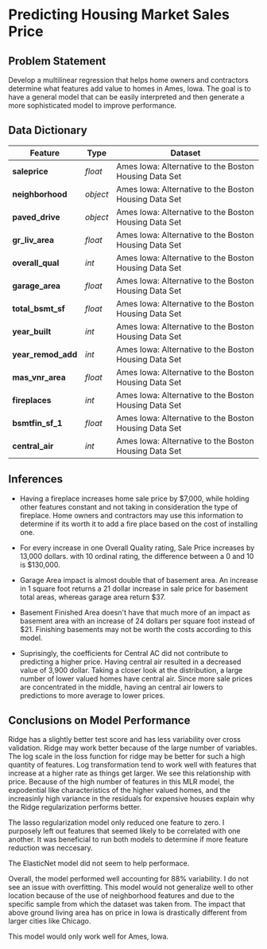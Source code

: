 # Predicting Housing Market Sales Price


## Problem Statement
Develop a multilinear regression that helps home owners and contractors determine what features add value to homes in Ames, Iowa. The goal is to have a general model that can be easily interpreted and then generate a more sophisticated model to improve performance.

## Data Dictionary
|Feature|Type|Dataset|
|---|---|---|
|**saleprice**|*float*|Ames Iowa: Alternative to the Boston Housing Data Set| 
|**neighborhood**|*object*|Ames Iowa: Alternative to the Boston Housing Data Set|
|**paved_drive**|*object*|Ames Iowa: Alternative to the Boston Housing Data Set| Paved, partially paved, or not paved
|**gr_liv_area**|*float*|Ames Iowa: Alternative to the Boston Housing Data Set| Above ground living area sq. ft.
|**overall_qual**|*int*|Ames Iowa: Alternative to the Boston Housing Data Set| Quality of materials used
|**garage_area**|*float*|Ames Iowa: Alternative to the Boston Housing Data Set|
|**total_bsmt_sf**|*float*|Ames Iowa: Alternative to the Boston Housing Data Set| 
|**year_built**|*int*|Ames Iowa: Alternative to the Boston Housing Data Set| 
|**year_remod_add**|*int*|Ames Iowa: Alternative to the Boston Housing Data Set| Year remodeled or added
|**mas_vnr_area**|*float*|Ames Iowa: Alternative to the Boston Housing Data Set| Masonry veneer type
|**fireplaces**|*int*|Ames Iowa: Alternative to the Boston Housing Data Set|
|**bsmtfin_sf_1**|*float*|Ames Iowa: Alternative to the Boston Housing Data Set| Finished basement sq. ft.
|**central_air**|*int*|Ames Iowa: Alternative to the Boston Housing Data Set| Yes or no

## Inferences
- Having a fireplace increases home sale price by $7,000, while holding other features constant and not taking in consideration the type of fireplace. Home owners and contractors may use this information to determine if its worth it to add a fire place based on the cost of installing one. 

- For every increase in one Overall Quality rating, Sale Price increases by 13,000 dollars. with 10 ordinal rating, the difference between a 0 and 10 is $130,000. 

- Garage Area impact is almost double that of basement area. An increase in 1 square foot returns a 21 dollar increase in sale price for basement total areas, whereas garage area return $37.

- Basement Finished Area doesn't have that much more of an impact as basement area with an increase of 24 dollars per square foot instead of $21. Finishing basements may not be worth the costs according to this model. 

- Suprisingly, the coefficients for Central AC did not contribute to predicting a higher price. Having central air resulted in a decreased value of 3,900 dollar. Taking a closer look at the distribution, a large number of lower valued homes have central air. Since more sale prices are concentrated in the middle, having an central air lowers to predictions to more average to lower prices. 

## Conclusions on Model Performance
Ridge has a slightly better test score and has less variability over cross validation. Ridge may work better because of the large number of variables. The log scale in the loss function for ridge may be better for such a high quantity of features. Log transformation tend to work well with features that increase at a higher rate as things get larger. We see this relationship with price. Because of the high number of features in this MLR model, the expodential like characteristics of the higher valued homes, and the increasinly high variance in the residuals for expensive houses explain why the Ridge regularization performs better.

The lasso regularization model only reduced one feature to zero. I purposely left out features that seemed likely to be correlated with one another. It was beneficial to run both models to determine if more feature reduction was neccesary.

The ElasticNet model did not seem to help performace.

Overall, the model performed well accounting for 88% variability. I do not see an issue with overfitting. This model would not generalize well to other location because of the use of neighborhood features and due to the specific sample from which the dataset was taken from. The impact that above ground living area has on price in Iowa is drastically different from larger cities like Chicago.

This model would only work well for Ames, Iowa. 